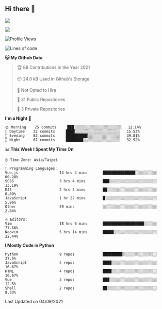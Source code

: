 ## Hi there 👋

![](https://github-readme-stats.vercel.app/api?username=CSY54&theme=nord&show_icons=true)

![](https://github-readme-stats.vercel.app/api/top-langs/?username=CSY54&theme=nord&layout=compact&card_width=445)

<!--START_SECTION:waka-->
![Profile Views](http://img.shields.io/badge/Profile%20Views-3-blue)

![Lines of code](https://img.shields.io/badge/From%20Hello%20World%20I%27ve%20Written-118709%20lines%20of%20code-blue)

**🐱 My Github Data** 

> 🏆 88 Contributions in the Year 2021
 > 
> 📦 24.8 kB Used in Github's Storage 
 > 
> 🚫 Not Opted to Hire
 > 
> 📜 31 Public Repositories 
 > 
> 🔑 3 Private Repositories  
 > 
**I'm a Night 🦉** 

```text
🌞 Morning    25 commits     ███░░░░░░░░░░░░░░░░░░░░░░   12.14% 
🌆 Daytime    32 commits     ████░░░░░░░░░░░░░░░░░░░░░   15.53% 
🌃 Evening    82 commits     ██████████░░░░░░░░░░░░░░░   39.81% 
🌙 Night      67 commits     ████████░░░░░░░░░░░░░░░░░   32.52%

```


📊 **This Week I Spent My Time On** 

```text
⌚︎ Time Zone: Asia/Taipei

💬 Programming Languages: 
Vue.js                   14 hrs 4 mins       ███████████████░░░░░░░░░░   60.28% 
SCSS                     3 hrs 4 mins        ███░░░░░░░░░░░░░░░░░░░░░░   13.19% 
EJS                      2 hrs 4 mins        ██░░░░░░░░░░░░░░░░░░░░░░░   8.89% 
JavaScript               1 hr 22 mins        █░░░░░░░░░░░░░░░░░░░░░░░░   5.86% 
Other                    39 mins             ░░░░░░░░░░░░░░░░░░░░░░░░░   2.84%

🔥 Editors: 
Vim                      18 hrs 6 mins       ███████████████████░░░░░░   77.56% 
Neovim                   5 hrs 14 mins       █████░░░░░░░░░░░░░░░░░░░░   22.44%

```

**I Mostly Code in Python** 

```text
Python                   9 repos             █████████░░░░░░░░░░░░░░░░   37.5% 
JavaScript               4 repos             ████░░░░░░░░░░░░░░░░░░░░░   16.67% 
HTML                     4 repos             ████░░░░░░░░░░░░░░░░░░░░░   16.67% 
Vue                      3 repos             ███░░░░░░░░░░░░░░░░░░░░░░   12.5% 
Shell                    2 repos             ██░░░░░░░░░░░░░░░░░░░░░░░   8.33%

```



 Last Updated on 04/09/2021
<!--END_SECTION:waka-->

<!--
**CSY54/CSY54** is a ✨ _special_ ✨ repository because its `README.md` (this file) appears on your GitHub profile.

Here are some ideas to get you started:

- 🔭 I’m currently working on ...
- 🌱 I’m currently learning ...
- 👯 I’m looking to collaborate on ...
- 🤔 I’m looking for help with ...
- 💬 Ask me about ...
- 📫 How to reach me: ...
- 😄 Pronouns: ...
- ⚡ Fun fact: ...
-->

